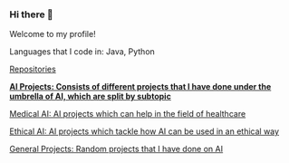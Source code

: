 ### Hi there 👋

<!--
**NealJ02/NealJ02** is a ✨ _special_ ✨ repository because its `README.md` (this file) appears on your GitHub profile.

Here are some ideas to get you started:

- 🔭 I’m currently working on ...
- 🌱 I’m currently learning ...
- 👯 I’m looking to collaborate on ...
- 🤔 I’m looking for help with ...
- 💬 Ask me about ...
- 📫 How to reach me: ...
- 😄 Pronouns: ...
- ⚡ Fun fact: ...
-->

Welcome to my profile!

Languages that I code in: Java, Python

<u>Repositories<u>

**AI Projects: Consists of different projects that I have done under the umbrella of AI, which are split by subtopic**
  
  Medical AI: AI projects which can help in the field of healthcare

  Ethical AI: AI projects which tackle how AI can be used in an ethical way
  
  General Projects: Random projects that I have done on AI


